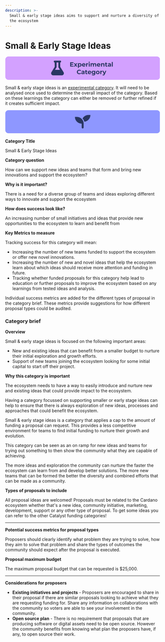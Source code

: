 ```yaml
---
description: >-
  Small & early stage ideas aims to support and nurture a diversity of ideas in
  the ecosystem
---
```


# Small & Early Stage Ideas

![](../.gitbook/assets/experimental-categories.png)

Small & early stage ideas is an [experimental category](https://docs.catalystcontributors.org/idea-categorisation-analysis/experimental-categories-analysis/nurturing-ideas-and-team-category). It will need to be analysed once used to determine the overall impact of the category. Based on these learnings the category can either be removed or further refined if it creates sufficient impact.



![](../.gitbook/assets/nurturing-ideas-teams-banner.png)

**Category Title**

Small & Early Stage Ideas

**Category question**

How can we support new ideas and teams that form and bring new innovations and support the ecosystem?

**Why is it important?**

There is a need for a diverse group of teams and ideas exploring different ways to innovate and support the ecosystem

**How does success look like?**

An increasing number of small initiatives and ideas that provide new opportunities to the ecosystem to learn and benefit from

**Key Metrics to measure**

Tracking success for this category will mean:

* Increasing the number of new teams funded to support the ecosystem or offer new novel innovations.
* Increasing the number of new and novel ideas that help the ecosystem learn about which ideas should receive more attention and funding in future.
* Tracking whether funded proposals for this category help lead to education or further proposals to improve the ecosystem based on any learnings from tested ideas and analysis.



Individual success metrics are added for the different types of proposal in the category brief. These metrics provide suggestions for how different proposal types could be audited.



### **Category brief**

**Overview**

Small & early stage ideas is focused on the following important areas:

* New and existing ideas that can benefit from a smaller budget to nurture their initial exploration and growth efforts.
* Support of new teams joining the ecosystem looking for some initial capital to start off their project.&#x20;



**Why this category is important**

The ecosystem needs to have a way to easily introduce and nurture new and existing ideas that could provide impact to the ecosystem.

Having a category focussed on supporting smaller or early stage ideas can help to ensure that there is always exploration of new ideas, processes and approaches that could benefit the ecosystem.&#x20;

Small & early stage ideas is a category that applies a cap to the amount of funding a proposal can request. This provides a less competitive environment for teams to find initial funding to nurture their growth and evolution.

This category can be seen as an on ramp for new ideas and teams for trying out something to then show the community what they are capable of achieving.

The more ideas and exploration the community can nurture the faster the ecosystem can learn from and develop better solutions. The more new teams that can be formed the better the diversity and combined efforts that can be made as a community.



**Types of proposals to include**

All proposal ideas are welcomed! Proposals must be related to the Cardano ecosystem whether that's a new idea, community initiative, marketing, development, support or any other type of proposal. To get some ideas you can refer to the other Catalyst funding categories!

****

**Potential success metrics for proposal types**

Proposers should clearly identify what problem they are trying to solve, how they aim to solve that problem and share the types of outcomes the community should expect after the proposal is executed.



**Proposal maximum budget**

The maximum proposal budget that can be requested is $25,000.&#x20;

****

**Considerations for proposers**

* **Existing initiatives and projects** - Proposers are encouraged to share in their proposal if there are similar proposals looking to achieve what they are requesting funding for. Share any information on collaborations with the community so voters are able to see your involvement in the community.
* **Open source plan** - There is no requirement that proposals that are producing software or digital assets need to be open source. However the community benefits from knowing what plan the proposers have, if any, to open source their work.&#x20;
